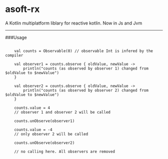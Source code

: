 # asoft-rx

A Kotlin multiplatform liblary for reactive kotlin. Now in Js and Jvm

---------
###Usage

<pre><code>
    val counts = Observable(0) // observable Int is infered by the compiler
    
    val observer1 = counts.observe { oldValue, newValue -> 
        println("counts (as observed by observer 1) changed from $oldValue to $newValue")
    }
    
    val observer2 = counts.observe { oldValue, newValue ->
        println("counts (as observed by observer 2) changed from $oldValue to $newValue")
    }
    
    counts.value = 4
    // observer 1 and observer 2 will be called
    
    counts.unObserve(observer1)
    
    counts.value = -4
    // only observer 2 will be called
    
    counts.unObserve(observer2)
    
    // no calling here. All observers are removed
</code></pre>